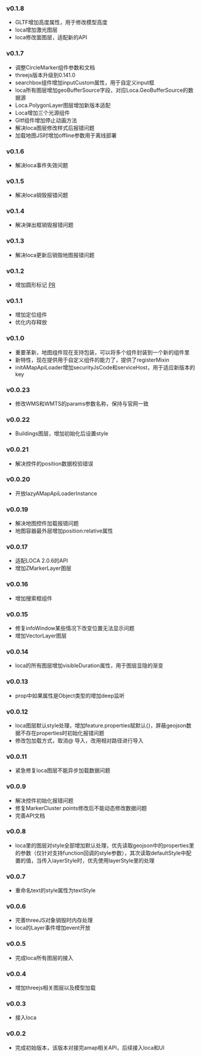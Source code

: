 ### v0.1.8
* GLTF增加高度属性，用于修改模型高度
* loca增加激光图层
* loca修改面图层，适配新的API

### v0.1.7
* 调整CircleMarker组件参数和文档
* threejs版本升级到0.141.0
* searchbox组件增加inputCustom属性，用于自定义input框
* loca所有图层增加geoBufferSource字段，对应Loca.GeoBufferSource的数据源
* Loca.PolygonLayer图层增加新版本适配
* Loca增加三个光源组件
* Gltf组件增加停止动画方法
* 解决loca图层修改样式后报错问题
* 加载地图JS时增加offline参数用于离线部署

### v0.1.6
* 解决loca事件失效问题

### v0.1.5
* 解决loca销毁报错问题

### v0.1.4
* 解决弹出框销毁报错问题

### v0.1.3
* 解决loca更新后销毁地图报错问题

### v0.1.2
* 增加圆形标记 [PR](https://gitee.com/guyangyang/vue-amap/pulls/1)

### v0.1.1
* 增加定位组件
* 优化内存释放

### v0.1.0
* 重要革新，地图组件现在支持包装，可以将多个组件封装到一个新的组件里
* 新特性，现在提供用于自定义组件的能力了，提供了registerMixin
* initAMapApiLoader增加securityJsCode和serviceHost，用于适应新版本的key

### v0.0.23
* 修改WMS和WMTS的params参数名称，保持与官网一致

### v0.0.22
* Buildings图层，增加初始化后设置style

### v0.0.21
* 解决控件的position数据校验错误

### v0.0.20
* 开放lazyAMapApiLoaderInstance

### v0.0.19
* 解决地图控件加载报错问题
* 地图容器最外层增加position:relative属性

### v0.0.17
* 适配LOCA 2.0.6的API
* 增加ZMarkerLayer图层

### v0.0.16
* 增加搜索框组件

### v0.0.15
* 修复infoWindow某些情况下改变位置无法显示问题
* 增加VectorLayer图层

### v0.0.14
* loca的所有图层增加visibleDuration属性，用于图层显隐的渐变

### v0.0.13
* prop中如果属性是Object类型的增加deep监听

### v0.0.12
* loca图层默认style处理，增加feature.properties赋默认{}，屏蔽geojson数据不存在properties时初始化报错问题
* 修改包加载方式，取消@ 导入，改用相对路径进行导入

### v0.0.11
* 紧急修复loca图层不能异步加载数据问题

### v0.0.9
* 解决控件初始化报错问题
* 修复MarkerCluster  points修改后不能动态修改数据问题
* 完善API文档

### v0.0.8
* loca里的图层对style全部增加默认处理，优先读取geojson中的properties里的参数（仅针对支持function回调的style参数），其次读取defaultStyle中配置的值，当传入layerStyle时，优先使用layerStyle里的处理

### v0.0.7
* 重命名text的style属性为textStyle

### v0.0.6
* 完善threeJS对象销毁时内存处理
* loca的Layer事件增加event开放

### v0.0.5
* 完成loca所有图层的接入

### v0.0.4
* 增加threejs相关图层以及模型加载

### v0.0.3
* 接入loca

### v0.0.2
* 完成初始版本，该版本对接完amap相关API，后续接入loca和UI

